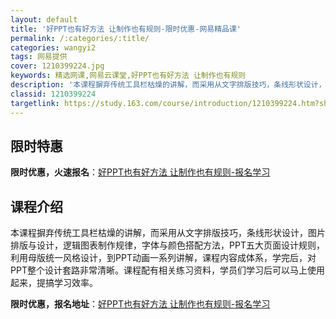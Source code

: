 ```yaml
---
layout: default
title: '好PPT也有好方法 让制作也有规则-限时优惠-网易精品课'
permalink: /:categories/:title/
categories: wangyi2
tags: 网易提供
cover: 1210399224.jpg
keywords: 精选网课,网易云课堂,好PPT也有好方法 让制作也有规则
description: '本课程摒弃传统工具栏枯燥的讲解，而采用从文字排版技巧，条线形状设计，图片排版与设计，逻辑图表制作规律，字体与颜色搭配方法'
classid: 1210399224
targetlink: https://study.163.com/course/introduction/1210399224.htm?share=1&shareId=1025206652&utm_campaign=share&utm_medium=iphoneShare&utm_source=&utm_u=1025206652
---
```


## 限时特惠

**限时优惠，火速报名**：[好PPT也有好方法 让制作也有规则-报名学习](https://study.163.com/course/introduction/1210399224.htm?share=1&shareId=1025206652&utm_campaign=share&utm_medium=iphoneShare&utm_source=&utm_u=1025206652)

## 课程介绍

本课程摒弃传统工具栏枯燥的讲解，而采用从文字排版技巧，条线形状设计，图片排版与设计，逻辑图表制作规律，字体与颜色搭配方法，PPT五大页面设计规则，利用母版统一风格设计，到PPT动画一系列讲解，课程内容成体系，学完后，对PPT整个设计套路非常清晰。课程配有相关练习资料，学员们学习后可以马上使用起来，提搞学习效率。

**限时优惠，报名地址**：[好PPT也有好方法 让制作也有规则-报名学习](https://study.163.com/course/introduction/1210399224.htm?share=1&shareId=1025206652&utm_campaign=share&utm_medium=iphoneShare&utm_source=&utm_u=1025206652)

